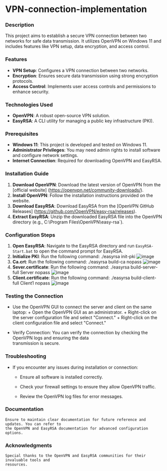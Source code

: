 # VPN-connection-implementation

### Description
This project aims to establish a secure VPN connection between two networks for safe data transmission. It utilizes OpenVPN on Windows 11 and includes features like VPN setup, data encryption, and access control.

### Features
- **VPN Setup**: Configures a VPN connection between two networks.
- **Encryption**: Ensures secure data transmission using strong encryption protocols.
- **Access Control**: Implements user access controls and permissions to enhance security.

### Technologies Used
- **OpenVPN**: A robust open-source VPN solution.
- **EasyRSA**: A CLI utility for managing a public key infrastructure (PKI).

### Prerequisites
- **Windows 11**: This project is developed and tested on Windows 11.
- **Administrator Privileges**: You may need admin rights to install software and configure network settings.
- **Internet Connection**: Required for downloading OpenVPN and EasyRSA.

### Installation Guide
1. **Download OpenVPN**: Download the latest version of OpenVPN from the [official website] 
    (https://openvpn.net/community-downloads/).
2. **Install OpenVPN**: Follow the installation instructions provided on the website.
3. **Download EasyRSA**: Download EasyRSA from the [OpenVPN GitHub Releases] 
   (https://github.com/OpenVPN/easy-rsa/releases).
4. **Extract EasyRSA**: Unzip the downloaded EasyRSA file into the OpenVPN directory (e.g., 
   C:\Program Files\OpenVPN\easy-rsa`).

### Configuration Steps
1. **Open EasyRSA**: Navigate to the EasyRSA directory and run `EasyRSA-Start.bat` to open the command prompt for EasyRSA.
2. **Initialize PKI**: Run the following command:
   ./easyrsa init-pki
   ![image](https://github.com/user-attachments/assets/b1f3aaa7-1911-4d25-9e35-8af82ba8d83d)
3. **Ca.crt**: Run the following command:
   ./easyrsa build-ca nopass
   ![image](https://github.com/user-attachments/assets/61bbd4e7-4a99-4581-b299-a4b45a274130)
4. **Sever.certificate**: Run the following command:
   ./easyrsa build-server-full Server nopass
   ![image](https://github.com/user-attachments/assets/b2de1ed9-44f1-4216-81c1-d208775549dc)
5. **Client.certificate**: Run the following command:
   ./easyrsa build-client-full Client1 nopass
    ![image](https://github.com/user-attachments/assets/3552b7a3-5b6c-4623-b57d-d863a9d6aa3a)

### Testing the Connection

* Use the OpenVPN GUI to connect the server and client on the same laptop:
        + Open the OpenVPN GUI as an administrator.
        + Right-click on the server configuration file and select "Connect."
        + Right-click on the client configuration file and select "Connect."

* Verify Connection:
        You can verify the connection by checking the OpenVPN logs and ensuring the data     
         transmission is secure.

### Troubleshooting

* If you encounter any issues during installation or connection:
     + Ensure all software is installed correctly.
  
     + Check your firewall settings to ensure they allow OpenVPN traffic.
  
     + Review the OpenVPN log files for error messages.

### Documentation

    Ensure to maintain clear documentation for future reference and updates. You can refer to 
    the OpenVPN and EasyRSA documentation for advanced configuration options.

### Acknowledgments

    Special thanks to the OpenVPN and EasyRSA communities for their invaluable tools and 
    resources.
